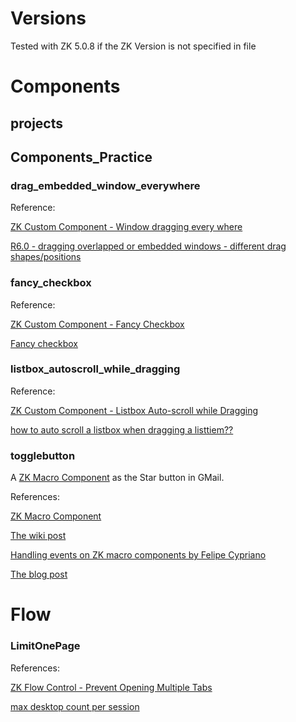 # Versions

Tested with ZK 5.0.8 if the ZK Version is not specified in file

# Components
## projects
## Components_Practice
### drag_embedded_window_everywhere
Reference:

[ZK Custom Component - Window dragging every where](http://ben-bai.blogspot.com/2012/01/zk-custom-component-window-dragging.html)
			
[R6.0 - dragging overlapped or embedded windows - different drag shapes/positions](http://www.zkoss.org/forum/listComment/18345-R6-0-dragging-overlapped-or-embedded-windows-different-drag-shapes-positions)
### fancy_checkbox
Reference:

[ZK Custom Component - Fancy Checkbox](http://ben-bai.blogspot.com/2012/01/zk-custom-component-fancy-checkbox.html)

[Fancy checkbox](http://www.zkoss.org/forum/listComment/18335-Fancy-checkbox)
### listbox_autoscroll_while_dragging
Reference:

[ZK Custom Component - Listbox Auto-scroll while Dragging](http://ben-bai.blogspot.com/2012/01/zk-custom-component-listbox-auto-scroll.html)

[how to auto scroll a listbox when dragging a listtiem??](http://www.zkoss.org/forum/listComment/18391-how-to-auto-scroll-a-listbox-when-dragging-a-listtiem)

### togglebutton

A [ZK Macro Component](http://books.zkoss.org/wiki/ZK%20Developer's%20Reference/UI%20Composing/Macro%20Component) as the Star button in GMail.

References:

[ZK Macro Component](http://books.zkoss.org/wiki/ZK%20Developer's%20Reference/UI%20Composing/Macro%20Component)

[The wiki post](http://books.zkoss.org/wiki/Macro_Components)

[Handling events on ZK macro components by Felipe Cypriano](http://felipecypriano.com/2010/01/15/handling-events-on-zk-macro-components/)

[The blog post](http://ben-bai.blogspot.com/2011/12/zk-macro-component-practice.html)

# Flow
### LimitOnePage
References:

[ZK Flow Control - Prevent Opening Multiple Tabs](http://ben-bai.blogspot.com/2012/01/zk-flow-control-prevent-opening.html)

[max desktop count per session](http://www.zkoss.org/forum/listComment/10165-max-desktop-count-per-session)